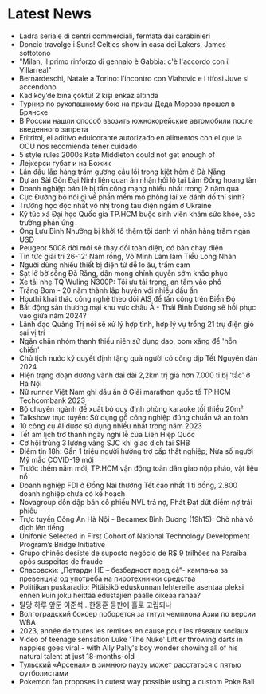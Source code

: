 # Latest News
-  Ladra seriale di centri commerciali, fermata dai carabinieri
-  Doncic travolge i Suns! Celtics show in casa dei Lakers, James sottotono
-  "Milan, il primo rinforzo di gennaio è Gabbia: c'è l'accordo con il Villarreal"
-  Bernardeschi, Natale a Torino: l'incontro con Vlahovic e i tifosi Juve si accendono
-  Kadıköy’de bina çöktü! 2 kişi enkaz altında
-  Турнир по рукопашному бою на призы Деда Мороза прошел в Брянске
-  В России нашли способ ввозить южнокорейские автомобили после введенного запрета
-  Eritritol, el aditivo edulcorante autorizado en alimentos con el que la OCU nos recomienda tener cuidado
-  5 style rules 2000s Kate Middleton could not get enough of
-  Лејкерси губат и на Божик
-  Lần đầu lắp hàng trăm gương cầu lồi trong kiệt hẻm ở Đà Nẵng
-  Dự án Sài Gòn Đại Ninh liên quan án nhận hối lộ tại Lâm Đồng hoang tàn
-  Doanh nghiệp bán lẻ bị tấn công mạng nhiều nhất trong 2 năm qua
-  Cục Đường bộ nói gì về phần mềm mô phỏng lái xe đánh đố thí sinh?
-  Trường học độc nhất vô nhị trong tàu điện ngầm ở Ukraine
-  Ký túc xá Đại học Quốc gia TP.HCM buộc sinh viên khám sức khỏe, các trường phản ứng
-  Ông Lưu Bình Nhưỡng bị khởi tố thêm tội danh vì nhận hàng trăm ngàn USD
-  Peugeot 5008 đời mới sẽ thay đổi toàn diện, có bản chạy điện
-  Tin tức giải trí 26-12: Năm rồng, Võ Minh Lâm làm Tiểu Long Nhân
-  Người dùng nhiều thiết bị điện tử dễ lo âu, trầm cảm
-  Sạt lở bờ sông Đà Rằng, dân mong chính quyền sớm khắc phục
-  Xe tải nhẹ TQ Wuling N300P: Tối ưu tải trọng, an tâm vào phố
-  Trảng Bom - 20 năm thành lập huyện với nhiều dấu ấn
-  Houthi khai thác công nghệ theo dõi AIS để tấn công trên Biển Đỏ
-  Bất động sản thương mại khu vực châu Á - Thái Bình Dương sẽ hồi phục vào giữa năm 2024?
-  Lãnh đạo Quảng Trị nói sẽ xử lý hợp tình, hợp lý vụ trồng 21 trụ điện gió sai vị trí
-  Ngăn chặn nhóm thanh thiếu niên sử dụng dao, bom xăng để 'hỗn chiến'
-  Chủ tịch nước ký quyết định tặng quà người có công dịp Tết Nguyên đán 2024
-  Hiện trạng đoạn đường vành đai dài 2,2km trị giá hơn 7.000 tỉ bị 'tắc' ở Hà Nội
-  Nữ runner Việt Nam ghi dấu ấn ở Giải marathon quốc tế TP.HCM Techcombank 2023
-  Bộ chuyên ngành đề xuất bỏ quy định phòng karaoke tối thiểu 20m²
-  Talkshow trực tuyến: Sử dụng gỗ công nghiệp đúng chuẩn và an toàn
-  10 công cụ AI được sử dụng nhiều nhất trong năm 2023
-  Tết âm lịch trở thành ngày nghỉ lễ của Liên Hiệp Quốc
-  Cơ hội trúng 3 lượng vàng SJC khi giao dịch tại SHB
-  Điểm tin 18h: Gần 1 triệu người hưởng trợ cấp thất nghiệp; Nửa số người Mỹ mắc COVID-19 mới
-  Trước thềm năm mới, TP.HCM vận động toàn dân giao nộp pháo, vật liệu nổ
-  Doanh nghiệp FDI ở Đồng Nai thưởng Tết cao nhất 1 tỉ đồng, 2.800 doanh nghiệp chưa có kế hoạch
-  Novagroup dồn dập bán cổ phiếu NVL trả nợ, Phát Đạt dứt điểm nợ trái phiếu
-  Trực tuyến Công An Hà Nội - Becamex Bình Dương (19h15): Chờ nhà vô địch lên tiếng
-  Unifonic Selected in First Cohort of National Technology Development Program’s Bridge Initiative
-  Grupo chinês desiste de suposto negócio de R$ 9 trilhões na Paraíba após suspeitas de fraude
-  Спасовски: „Петарди НЕ – безбедност пред сè“- кампања за превенција од употреба на пиротехнички средства
-  Politiikan puskaradio: Pitäisikö eduskunnan lehtereille asentaa pleksi ennen kuin joku heittää edustajien päälle oikeaa rahaa?
-  탈당 하루 앞둔 이준석…한동훈 등판에 홀로 고립되나
-  Волгоградский боксер поборется за титул чемпиона Азии по версии WBA
-  2023, année de toutes les remises en cause pour les réseaux sociaux
-  Video of teenage sensation Luke 'The Nuke' Littler throwing darts in nappies goes viral - with Ally Pally's boy wonder showing all of his natural talent at just 18-months-old
-  Тульский «Арсенал» в зимнюю паузу может расстаться с пятью футболистами
-  Pokemon fan proposes in cutest way possible using a custom Poke Ball
